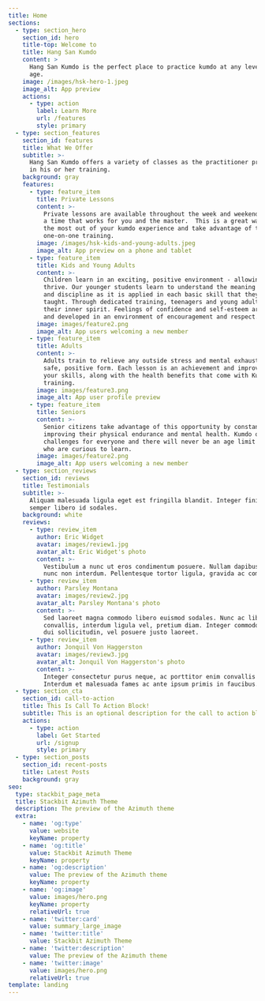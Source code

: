 ```yaml
---
title: Home
sections:
  - type: section_hero
    section_id: hero
    title-top: Welcome to
    title: Hang San Kumdo
    content: >
      Hang San Kumdo is the perfect place to practice kumdo at any level and
      age.
    image: /images/hsk-hero-1.jpeg
    image_alt: App preview
    actions:
      - type: action
        label: Learn More
        url: /features
        style: primary
  - type: section_features
    section_id: features
    title: What We Offer
    subtitle: >-
      Hang San Kumdo offers a variety of classes as the practitioner progresses
      in his or her training.
    background: gray
    features:
      - type: feature_item
        title: Private Lessons
        content: >-
          Private lessons are available throughout the week and weekends during
          a time that works for you and the master.  This is a great way to get
          the most out of your kumdo experience and take advantage of the
          one-on-one training.
        image: /images/hsk-kids-and-young-adults.jpeg
        image_alt: App preview on a phone and tablet
      - type: feature_item
        title: Kids and Young Adults
        content: >-
          Children learn in an exciting, positive environment - allowing them to
          thrive. Our younger students learn to understand the meaning of focus
          and discipline as it is applied in each basic skill that they are
          taught. Through dedicated training, teenagers and young adults improve
          their inner spirit. Feelings of confidence and self-esteem are shaped
          and developed in an environment of encouragement and respect.
        image: images/feature2.png
        image_alt: App users welcoming a new member
      - type: feature_item
        title: Adults
        content: >-
          Adults train to relieve any outside stress and mental exhaustion in a
          safe, positive form. Each lesson is an achievement and improvement of
          your skills, along with the health benefits that come with Kumdo
          training.
        image: images/feature3.png
        image_alt: App user profile preview
      - type: feature_item
        title: Seniors
        content: >-
          Senior citizens take advantage of this opportunity by constantly
          improving their physical endurance and mental health. Kumdo offers new
          challenges for everyone and there will never be an age limit to those
          who are curious to learn. 
        image: images/feature2.png
        image_alt: App users welcoming a new member
  - type: section_reviews
    section_id: reviews
    title: Testimonials
    subtitle: >-
      Aliquam malesuada ligula eget est fringilla blandit. Integer finibus
      semper libero id sodales.
    background: white
    reviews:
      - type: review_item
        author: Eric Widget
        avatar: images/review1.jpg
        avatar_alt: Eric Widget's photo
        content: >-
          Vestibulum a nunc ut eros condimentum posuere. Nullam dapibus quis
          nunc non interdum. Pellentesque tortor ligula, gravida ac commodo eu.
      - type: review_item
        author: Parsley Montana
        avatar: images/review2.jpg
        avatar_alt: Parsley Montana's photo
        content: >-
          Sed laoreet magna commodo libero euismod sodales. Nunc ac libero
          convallis, interdum ligula vel, pretium diam. Integer commodo sem at
          dui sollicitudin, vel posuere justo laoreet.
      - type: review_item
        author: Jonquil Von Haggerston
        avatar: images/review3.jpg
        avatar_alt: Jonquil Von Haggerston's photo
        content: >-
          Integer consectetur purus neque, ac porttitor enim convallis vitae.
          Interdum et malesuada fames ac ante ipsum primis in faucibus.
  - type: section_cta
    section_id: call-to-action
    title: This Is Call To Action Block!
    subtitle: This is an optional description for the call to action block.
    actions:
      - type: action
        label: Get Started
        url: /signup
        style: primary
  - type: section_posts
    section_id: recent-posts
    title: Latest Posts
    background: gray
seo:
  type: stackbit_page_meta
  title: Stackbit Azimuth Theme
  description: The preview of the Azimuth theme
  extra:
    - name: 'og:type'
      value: website
      keyName: property
    - name: 'og:title'
      value: Stackbit Azimuth Theme
      keyName: property
    - name: 'og:description'
      value: The preview of the Azimuth theme
      keyName: property
    - name: 'og:image'
      value: images/hero.png
      keyName: property
      relativeUrl: true
    - name: 'twitter:card'
      value: summary_large_image
    - name: 'twitter:title'
      value: Stackbit Azimuth Theme
    - name: 'twitter:description'
      value: The preview of the Azimuth theme
    - name: 'twitter:image'
      value: images/hero.png
      relativeUrl: true
template: landing
---
```

